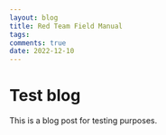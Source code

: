 ```yaml
---
layout: blog
title: Red Team Field Manual
tags: 
comments: true
date: 2022-12-10
---
```


# Test blog

This is a blog post for testing purposes.
